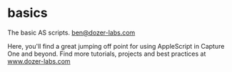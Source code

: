 # basics
The basic AS scripts.
ben@dozer-labs.com

Here, you'll find a great jumping off point for using AppleScript in Capture One and beyond. Find more tutorials, projects and best practices at www.dozer-labs.com
